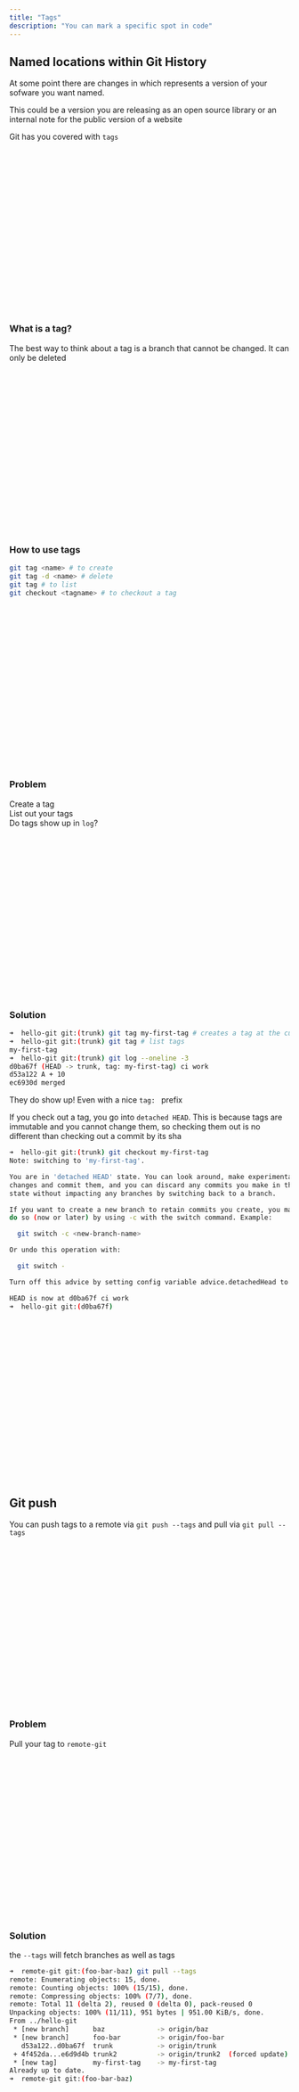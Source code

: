 ```yaml
---
title: "Tags"
description: "You can mark a specific spot in code"
---
```


## Named locations within Git History
At some point there are changes in which represents a version of your sofware
you want named.

This could be a version you are releasing as an open source library or an
internal note for the public version of a website

Git has you covered with `tags`

<br>
<br>
<br>
<br>
<br>
<br>
<br>
<br>
<br>
<br>
<br>
<br>
<br>
<br>
<br>
<br>
<br>

### What is a tag?
The best way to think about a tag is a branch that cannot be changed.  It can
only be deleted

<br>
<br>
<br>
<br>
<br>
<br>
<br>
<br>
<br>
<br>
<br>
<br>
<br>
<br>
<br>
<br>
<br>

### How to use tags

```bash
git tag <name> # to create
git tag -d <name> # delete
git tag # to list
git checkout <tagname> # to checkout a tag
```

<br>
<br>
<br>
<br>
<br>
<br>
<br>
<br>
<br>
<br>
<br>
<br>
<br>
<br>
<br>
<br>
<br>

### Problem
Create a tag
<br>
List out your tags
<br>
Do tags show up in `log`?

<br>
<br>
<br>
<br>
<br>
<br>
<br>
<br>
<br>
<br>
<br>
<br>
<br>
<br>
<br>
<br>
<br>

### Solution
```bash
➜  hello-git git:(trunk) git tag my-first-tag # creates a tag at the current location
➜  hello-git git:(trunk) git tag # list tags
my-first-tag
➜  hello-git git:(trunk) git log --oneline -3
d0ba67f (HEAD -> trunk, tag: my-first-tag) ci work
d53a122 A + 10
ec6930d merged
```

They do show up!  Even with a nice `tag: ` prefix

If you check out a tag, you go into `detached HEAD`.  This is because tags are
immutable and you cannot change them, so checking them out is no different than
checking out a commit by its sha

```bash
➜  hello-git git:(trunk) git checkout my-first-tag
Note: switching to 'my-first-tag'.

You are in 'detached HEAD' state. You can look around, make experimental
changes and commit them, and you can discard any commits you make in this
state without impacting any branches by switching back to a branch.

If you want to create a new branch to retain commits you create, you may
do so (now or later) by using -c with the switch command. Example:

  git switch -c <new-branch-name>

Or undo this operation with:

  git switch -

Turn off this advice by setting config variable advice.detachedHead to false

HEAD is now at d0ba67f ci work
➜  hello-git git:(d0ba67f)
```

<br>
<br>
<br>
<br>
<br>
<br>
<br>
<br>
<br>
<br>
<br>
<br>
<br>
<br>
<br>
<br>
<br>

## Git push
You can push tags to a remote via `git push --tags` and pull via `git pull
--tags`

<br>
<br>
<br>
<br>
<br>
<br>
<br>
<br>
<br>
<br>
<br>
<br>
<br>
<br>
<br>
<br>
<br>


### Problem
Pull your tag to `remote-git`

<br>
<br>
<br>
<br>
<br>
<br>
<br>
<br>
<br>
<br>
<br>
<br>
<br>
<br>
<br>
<br>
<br>

### Solution

the `--tags` will fetch branches as well as tags

```bash
➜  remote-git git:(foo-bar-baz) git pull --tags
remote: Enumerating objects: 15, done.
remote: Counting objects: 100% (15/15), done.
remote: Compressing objects: 100% (7/7), done.
remote: Total 11 (delta 2), reused 0 (delta 0), pack-reused 0
Unpacking objects: 100% (11/11), 951 bytes | 951.00 KiB/s, done.
From ../hello-git
 * [new branch]      baz             -> origin/baz
 * [new branch]      foo-bar         -> origin/foo-bar
   d53a122..d0ba67f  trunk           -> origin/trunk
 + 4f452da...e6d9d4b trunk2          -> origin/trunk2  (forced update)
 * [new tag]         my-first-tag    -> my-first-tag
Already up to date.
➜  remote-git git:(foo-bar-baz)
```

<br>
<br>
<br>
<br>
<br>
<br>
<br>
<br>
<br>
<br>
<br>
<br>
<br>
<br>
<br>
<br>
<br>

